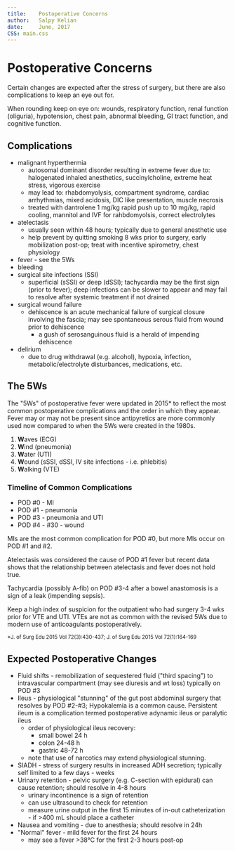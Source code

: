```yaml
---
title:    Postoperative Concerns 
author:   Salpy Kelian  
date:     June, 2017  
CSS: main.css  
---
```


# Postoperative Concerns #

Certain changes are expected after the stress of surgery, but there are also complications to keep an eye out for.

When rounding keep on eye on: wounds, respiratory function, renal function (oliguria), hypotension, chest pain, abnormal bleeding, GI tract function, and cognitive function.


## Complications ##

* malignant hyperthermia
	* autosomal dominant disorder resulting in extreme fever due to: halogenated inhaled anesthetics, succinylcholine, extreme heat stress, vigorous exercise
	* may lead to: rhabdomyolysis, compartment syndrome, cardiac arrhythmias, mixed acidosis, DIC like presentation, muscle necrosis
	* treated with dantrolene 1 mg/kg rapid push up to 10 mg/kg, rapid cooling, mannitol and IVF for rahbdomyolsis, correct electrolytes
* atelectasis
	* usually seen within 48 hours; typically due to general anesthetic use
	* help prevent by quitting smoking 8 wks prior to surgery, early mobilization post-op; treat with incentive spirometry, chest physiology
* fever - see the 5Ws
* bleeding
* surgical site infections (SSI)
	* superficial (sSSI) or deep (dSSI); tachycardia may be the first sign (prior to fever); deep infections can be slower to appear and may fail to resolve after systemic treatment if not drained
* surgical wound failure
	* dehiscence is an acute mechanical failure of surgical closure involving the fascia; may see spontaneous serous fluid from wound prior to dehiscence
		* a gush of serosanguinous fluid is a herald of impending dehiscence
* delirium
	* due to drug withdrawal (e.g. alcohol), hypoxia, infection, metabolic/electrolyte disturbances, medications, etc.

## The 5Ws ##
The "5Ws" of postoperative fever were updated in 2015* to reflect the most common postoperative complications and the order in which they appear. Fever may or may not be present since antipyretics are more commonly used now compared to when the 5Ws were created in the 1980s.

1. **W**aves (ECG)
2. **W**ind (pneumonia)
3. **W**ater (UTI)
4. **W**ound (sSSI, dSSI, IV site infections - i.e. phlebitis)
5. **W**alking (VTE)

### Timeline of Common Complications ###
* POD #0 - MI
* POD #1 - pneumonia
* POD #3 - pneumonia and UTI
* POD #4 - #30 - wound

MIs are the most common complication for POD #0, but more MIs occur on POD #1 and #2.

Atelectasis was considered the cause of POD #1 fever but recent data shows that the relationship between atelectasis and fever does not hold true.

Tachycardia (possibly A-fib) on POD #3-4 after a bowel anastomosis is a sign of a leak (impending sepsis).  

Keep a high index of suspicion for the outpatient who had surgery 3-4 wks prior for VTE and UTI. VTEs are not as common with the revised 5Ws due to modern use of anticoagulants postoperatively.

<small>*J. of Surg Edu 2015 Vol 72(3):430-437;  J. of Surg Edu 2015 Vol 72(1):164-169</small>


## Expected Postoperative Changes ##
* Fluid shifts - remobilization of sequestered fluid ("third spacing") to intravascular compartment (may see diuresis and wt loss) typically on POD #3
* Ileus - physiological "stunning" of the gut post abdominal surgery that resolves by POD #2-#3; Hypokalemia is a common cause. Persistent ileum is a complication termed postoperative adynamic ileus or paralytic ileus
	* order of physiological ileus recovery: 
		* small bowel 24 h
		* colon 24-48 h
		* gastric 48-72 h
	* note that use of narcotics may extend physiological stunning.
* SIADH - stress of surgery results in increased ADH secretion; typically self limited to a few days - weeks
* Urinary retention - pelvic surgery (e.g. C-section with epidural) can cause retention; should resolve in 4-8 hours
	* urinary incontinence is a sign of retention
	* can use ultrasound to check for retention
	* measure urine output in the first 15 minutes of in-out catheterization - if >400 mL should place a catheter
* Nausea and vomiting - due to anesthesia; should resolve in 24h
* "Normal" fever - mild fever for the first 24 hours
	* may see a fever >38&deg;C for the first 2-3 hours post-op
